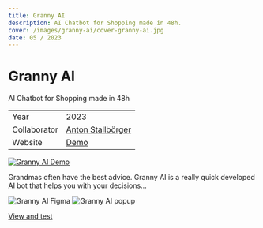 ```yaml
---
title: Granny AI
description: AI Chatbot for Shopping made in 48h.
cover: /images/granny-ai/cover-granny-ai.jpg
date: 05 / 2023
---
```


<info-grid>
<div>

# Granny AI

AI Chatbot for Shopping made in 48h

</div>
<div>

|              |                                                    |
| ------------ | -------------------------------------------------- |
| Year         | 2023                                               |
| Collaborator | [Anton Stallbörger](https://antonstallboerger.com) |
| Website      | [Demo](https://granny-ai.vercel.app/)              |

</div>
</info-grid>

[![Granny AI Demo](/images/granny-ai/cover-granny-ai.jpg)](HgsiSR1c7sk)

Grandmas often have the best advice. Granny AI is a really quick developed AI bot that helps you with your decisions...

<two-full-grid>

![Granny AI Figma](/images/granny-ai/granny_ai_figma.webp)
![Granny AI popup](/images/granny-ai/granny_ai_popup.webp)

</two-full-grid>

<project-links>

[View and test](https://granny-ai.vercel.app/)

</project-links>
